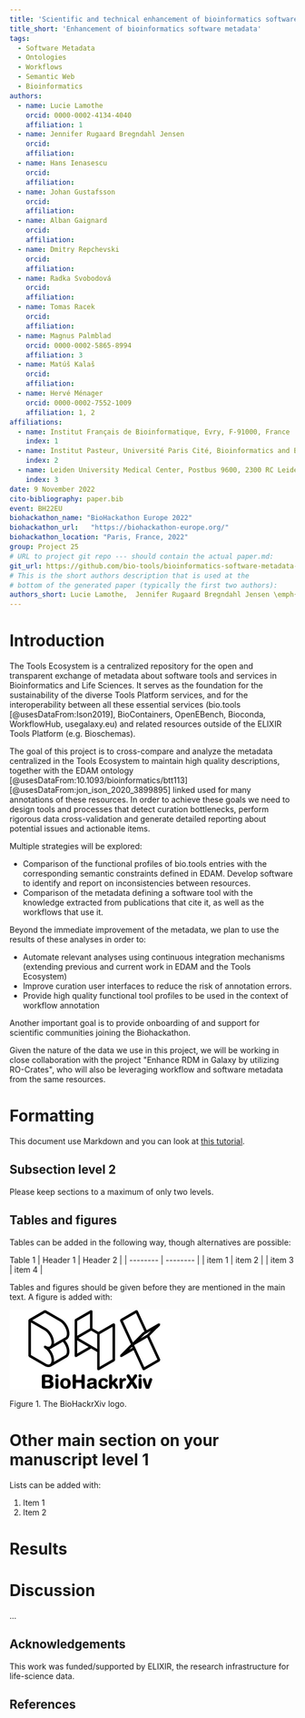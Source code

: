 ```yaml
---
title: 'Scientific and technical enhancement of bioinformatics software metadata using the Tools Ecosystem open infrastructure'
title_short: 'Enhancement of bioinformatics software metadata'
tags:
  - Software Metadata
  - Ontologies
  - Workflows
  - Semantic Web
  - Bioinformatics
authors:
  - name: Lucie Lamothe
    orcid: 0000-0002-4134-4040
    affiliation: 1
  - name: Jennifer Rugaard Bregndahl Jensen
    orcid: 
    affiliation: 
  - name: Hans Ienasescu
    orcid: 
    affiliation:
  - name: Johan Gustafsson
    orcid: 
    affiliation:
  - name: Alban Gaignard
    orcid: 
    affiliation:
  - name: Dmitry Repchevski
    orcid: 
    affiliation:
  - name: Radka Svobodová
    orcid: 
    affiliation:
  - name: Tomas Racek
    orcid: 
    affiliation:
  - name: Magnus Palmblad
    orcid: 0000-0002-5865-8994 
    affiliation: 3
  - name: Matúš Kalaš
    orcid: 
    affiliation:
  - name: Hervé Ménager
    orcid: 0000-0002-7552-1009
    affiliation: 1, 2
affiliations:
  - name: Institut Français de Bioinformatique, Evry, F-91000, France
    index: 1
  - name: Institut Pasteur, Université Paris Cité, Bioinformatics and Biostatistics Hub, F-75015 Paris, France
    index: 2
  - name: Leiden University Medical Center, Postbus 9600, 2300 RC Leiden, The Netherlands
    index: 3
date: 9 November 2022
cito-bibliography: paper.bib
event: BH22EU
biohackathon_name: "BioHackathon Europe 2022"
biohackathon_url:   "https://biohackathon-europe.org/"
biohackathon_location: "Paris, France, 2022"
group: Project 25
# URL to project git repo --- should contain the actual paper.md:
git_url: https://github.com/bio-tools/bioinformatics-software-metadata-enhancement
# This is the short authors description that is used at the
# bottom of the generated paper (typically the first two authors):
authors_short: Lucie Lamothe,  Jennifer Rugaard Bregndahl Jensen \emph{et al.}
---
```



# Introduction

The Tools Ecosystem is a centralized repository for the open and transparent exchange of metadata about software tools and services in Bioinformatics and Life Sciences.
It serves as the foundation for the sustainability of the diverse Tools Platform services, and for the interoperability between all these essential services (bio.tools [@usesDataFrom:Ison2019], BioContainers, OpenEBench, Bioconda, WorkflowHub, usegalaxy.eu) and related resources outside of the ELIXIR Tools Platform (e.g. Bioschemas).

The goal of this project is to cross-compare and analyze the metadata centralized in the Tools Ecosystem to maintain high quality descriptions, together with the EDAM ontology [@usesDataFrom:10.1093/bioinformatics/btt113] [@usesDataFrom:jon_ison_2020_3899895] linked used for many annotations of these resources. In order to achieve these goals we need to design tools and processes that detect curation bottlenecks, perform rigorous data cross-validation and generate detailed reporting about potential issues and actionable items.

Multiple strategies will be explored:
- Comparison of the functional profiles of bio.tools entries with the corresponding semantic constraints defined in EDAM. Develop software to identify and report on inconsistencies between resources.
- Comparison of the metadata defining a software tool with the knowledge extracted from publications that cite it, as well as the workflows that use it.

Beyond the immediate improvement of the metadata, we plan to use the results of these analyses in order to:
- Automate relevant analyses using continuous integration mechanisms (extending previous and current work in EDAM and the Tools Ecosystem)
- Improve curation user interfaces to reduce the risk of annotation errors.
- Provide high quality functional tool profiles to be used in the context of workflow annotation

Another important goal is to provide onboarding of and support for scientific communities joining the Biohackathon.

Given the nature of the data we use in this project, we will be working in close collaboration with the project "Enhance RDM in Galaxy by utilizing RO-Crates", who will also be leveraging workflow and software metadata from the same resources.

# Formatting

This document use Markdown and you can look at [this tutorial](https://www.markdowntutorial.com/).

## Subsection level 2

Please keep sections to a maximum of only two levels.

## Tables and figures

Tables can be added in the following way, though alternatives are possible:

Table 1
| Header 1 | Header 2 |
| -------- | -------- |
| item 1 | item 2 |
| item 3 | item 4 |

Tables and figures should be given before they are mentioned in the main text.
A figure is added with:

![BioHackrXiv logo](./biohackrxiv.png)
 
Figure 1. The BioHackrXiv logo.

# Other main section on your manuscript level 1

Lists can be added with:

1. Item 1
2. Item 2


# Results


# Discussion

...

## Acknowledgements
This work was funded/supported by ELIXIR, the research infrastructure for life-science data.

## References
